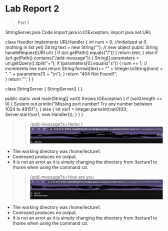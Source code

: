 # Lab Report 2
> Part 1

StringServer.java Code
import java.io.IOException;
import java.net.URI;

class Handler implements URLHandler {
    int num = 0; //initialized at 0 (nothing in list yet)
    String text = new String(""); // new object
    public String handleRequest(URI url) {
        if (url.getPath().equals("/")) {
            return text;
        }
        else if (url.getPath().contains("/add-message")) {
            String[] parameters = url.getQuery().split("=");
            if (parameters[0].equals("s")) {
                num += 1; // increments line num
                return String.format(text+= "" + Integer.toString(num) + ". " + parameters[1] + "\n");
                }
            return "404 Not Found!";            
            }
            return "";
       }
}




class StringServer {
   StringServer() {
   }

   public static void main(String[] var0) throws IOException {
      if (var0.length == 0) {
         System.out.println("Missing port number! Try any number between 1024 to 49151");
      } else {
         int var1 = Integer.parseInt(var0[0]);
         Server.start(var1, new Handler());
      }
   }
}

>>/add-message?s=Hello(  ) 
![Image](hello.png)
- The working directory was /home/lecture1.
- Command produces no output.
- It is not an error as it is simply changing the directory from /lecture1 to /home when using the command cd.

>>/add-message?s=How are you
![Image](howareyou.png)
- The working directory was /home/lecture1.
- Command produces no output.
- It is not an error as it is simply changing the directory from /lecture1 to /home when using the command cd.

  

